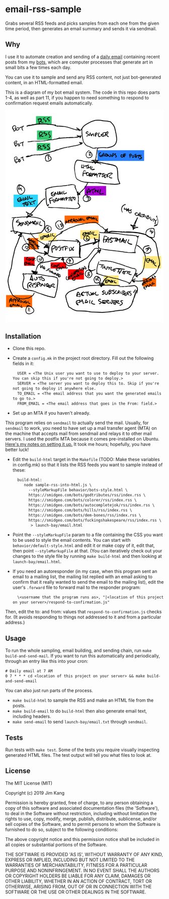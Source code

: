 email-rss-sample
==================

Grabs several RSS feeds and picks samples from each one from the given time period, then generates an email summary and sends it via sendmail.

Why
---

I use it to automate creation and sending of a [daily email](https://tinyletter.com/bots) containing recent posts from my [bots](https://smidgeo.com/bots), which are computer processes that generate art in small bits a few times each day.

You can use it to sample and send any RSS content, not just bot-generated content, in an HTML-formatted email.

This is a diagram of my bot email system. The code in this repo does parts 1-4, as well as part 11, if you happen to need something to respond to confirmation request emails automatically.

![System diagram](meta/bot-email-system.svg)

Installation
------------

- Clone this repo.
- Create a `config.mk` in the project root directory. Fill out the following fields in it:

        USER = <The Unix user you want to use to deploy to your server. You can skip this if you're not going to deploy.>
        SERVER = <The server you want to deploy this to. Skip if you're not going to deploy it anywhere else.
        TO_EMAIL = <The email address that you want the generated emails to go to.>
        FROM_EMAIL = <The email address that goes in the From: field.>

- Set up an MTA if you haven't already.

This program relies on `sendmail` to actually send the mail. Usually, for `sendmail` to work, you need to have set up a mail transfer agent (MTA) on the machine that accepts mail from sendmail and relays it to other mail servers. I used the postfix MTA because it comes pre-installed on Ubuntu. [Here's my notes on setting it up.](https://github.com/jimkang/knowledge/blob/master/email.md#setting-up-the-mta) It took me hours; hopefully, you have better luck! 

- Edit the `build-html` target in the `Makefile` (TODO: Make these variables in config.mk) so that it lists the RSS feeds you want to sample instead of these:

        build-html:
           node sample-rss-into-html.js \
             --styleMarkupFile behavior/bots-style.html \
             https://smidgeo.com/bots/godtributes/rss/index.rss \
             https://smidgeo.com/bots/colorer/rss/index.rss \
             https://smidgeo.com/bots/autocompletejok/rss/index.rss \
             https://smidgeo.com/bots/hills/rss/index.rss \
             https://smidgeo.com/bots/dem-bones/rss/index.rss \
             https://smidgeo.com/bots/fuckingshakespeare/rss/index.rss \
              > launch-bay/email.html

- Point the `--styleMarkupFile` param to a file containing the CSS you want to be used to style the email contents. You can start with `behavior/default-style.html` and edit it or make copy of it, edit that, then point `--styleMarkupFile` at that. (You can iteratively check out your changes to the style file by running `make build-html` and then looking at `launch-bay/email.html`.

- If you need an autoresponder (in my case, when this program sent an email to a mailing list, the mailing list replied with an email asking to confirm that it really wanted to send the email to the mailing list), edit the user's `.forward` file to forward mail to the responder program:

        \<username that the program runs as>, "|<location of this project on your server>/respond-to-confirmation.js"

Then, edit the to: and from: values that `respond-to-confirmation.js` checks for. (It avoids responding to things not addressed to it and from a particular address.)

Usage
-----

To run the whole sampling, email building, and sending chain, run `make build-and-send-mail`. If you want to run this automatically and periodically, through an entry like this into your cron:

    # Daily email at 7 AM
    0 7 * * * cd <location of this project on your server> && make build-and-send-email

You can also just run parts of the process.

- `make build-html` to sample the RSS and make an HTML file from the posts.
- `make build-email` to do `build-html` then also generate email text, including headers.
- `make send-email` to send `launch-bay/email.txt` through `sendmail`.

Tests
-----

Run tests with `make test`. Some of the tests you require visually inspecting generated HTML files. The test output will tell you what files to look at.

License
-------

The MIT License (MIT)

Copyright (c) 2019 Jim Kang

Permission is hereby granted, free of charge, to any person obtaining a copy
of this software and associated documentation files (the 'Software'), to deal
in the Software without restriction, including without limitation the rights
to use, copy, modify, merge, publish, distribute, sublicense, and/or sell
copies of the Software, and to permit persons to whom the Software is
furnished to do so, subject to the following conditions:

The above copyright notice and this permission notice shall be included in
all copies or substantial portions of the Software.

THE SOFTWARE IS PROVIDED 'AS IS', WITHOUT WARRANTY OF ANY KIND, EXPRESS OR
IMPLIED, INCLUDING BUT NOT LIMITED TO THE WARRANTIES OF MERCHANTABILITY,
FITNESS FOR A PARTICULAR PURPOSE AND NONINFRINGEMENT. IN NO EVENT SHALL THE
AUTHORS OR COPYRIGHT HOLDERS BE LIABLE FOR ANY CLAIM, DAMAGES OR OTHER
LIABILITY, WHETHER IN AN ACTION OF CONTRACT, TORT OR OTHERWISE, ARISING FROM,
OUT OF OR IN CONNECTION WITH THE SOFTWARE OR THE USE OR OTHER DEALINGS IN
THE SOFTWARE.
